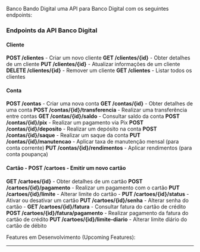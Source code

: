 Banco Bando Digital uma API para Banco Digital com os seguintes endpoints:

### Endpoints da API Banco Digital
#### Cliente  
**POST /clientes** - Criar um novo cliente 
**GET /clientes/{id}** - Obter detalhes de um cliente
**PUT /clientes/{id}** - Atualizar informações de um cliente
**DELETE /clientes/{id}** - Remover um cliente 
**GET /clientes** - Listar todos os clientes

#### Conta 
**POST /contas** - Criar uma nova conta
**GET /contas/{id}** - Obter detalhes de uma conta
**POST /contas/{id}/transferencia** - Realizar uma transferência entre contas
**GET /contas/{id}/saldo** - Consultar saldo da conta
**POST /contas/{id}/pix** - Realizar um pagamento via Pix 
**POST /contas/{id}/deposito** - Realizar um depósito na conta 
**POST /contas/{id}/saque** - Realizar um saque da conta 
**PUT /contas/{id}/manutencao** - Aplicar taxa de manutenção mensal (para conta corrente)
**PUT /contas/{id}/rendimentos** - Aplicar rendimentos (para conta poupança)

#### Cartão - **POST /cartoes** - Emitir um novo cartão 
**GET /cartoes/{id}** - Obter detalhes de um cartão
**POST /cartoes/{id}/pagamento** - Realizar um pagamento com o cartão 
**PUT /cartoes/{id}/limite** - Alterar limite do cartão - **PUT /cartoes/{id}/status** - Ativar ou desativar um cartão 
**PUT /cartoes/{id}/senha** - Alterar senha do cartão - **GET /cartoes/{id}/fatura** - Consultar fatura do cartão de crédito 
**POST /cartoes/{id}/fatura/pagamento** - Realizar pagamento da fatura do cartão de crédito
**PUT /cartoes/{id}/limite-diario** - Alterar limite diário do cartão de débito

Features em Desenvolvimento (Upcoming Features):
***********************************************
